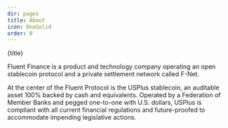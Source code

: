 ```yaml
---
dir: pages
title: About
icon: DnaSolid
order: 0
---
```


<script>
  import { Img, Heading, P } from 'flowbite-svelte'
</script>

<Heading class="p-8" tag="h1" customSize="font-neuehaas font-bold text-3xl">{title}</Heading>

<P class="px-8 py-4">
  Fluent Finance is a product and technology company operating an open stablecoin protocol and a private settlement network called F-Net.
</P>
<P class="px-8 py-4">
  At the center of the Fluent Protocol is the USPlus stablecoin, 
  an auditable asset 100% backed by cash and equivalents. 
  Operated by a Federation of Member Banks and pegged one-to-one with U.S. dollars, 
  USPlus is compliant with all current financial regulations and future-proofed to accommodate impending legislative actions.
</P>
